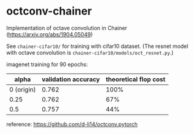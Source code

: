 # octconv-chainer
Implementation of octave convolution in Chainer (https://arxiv.org/abs/1904.05049)

See `chainer-cifar10/` for training with cifar10 dataset. (The resnet model with octave convolution is `chainer-cifar10/models/oct_resnet.py`.)


imagenet training for 90 epochs:

| alpha         | validation accuracy | theoretical flop cost|
| ------------- | ------------------- |----------------------|
| 0 (origin)    | 0.762               |    100%              |
| 0.25          | 0.762               |    67%               |
| 0.5           | 0.757               |    44%               |





reference: https://github.com/d-li14/octconv.pytorch
